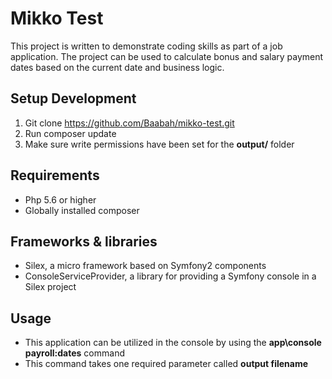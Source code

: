 Mikko Test
============
This project is written to demonstrate coding skills as part of a job application.
The project can be used to calculate bonus and salary payment dates based on the current date and business logic.

## Setup Development
1. Git clone https://github.com/Baabah/mikko-test.git
2. Run composer update
3. Make sure write permissions have been set for the **output/** folder

## Requirements
* Php 5.6 or higher
* Globally installed composer

## Frameworks & libraries
* Silex, a micro framework based on Symfony2 components
* ConsoleServiceProvider, a library for providing a Symfony console in a Silex project

## Usage
* This application can be utilized in the console by using the **app\console payroll:dates** command
* This command takes one required parameter called **output filename**